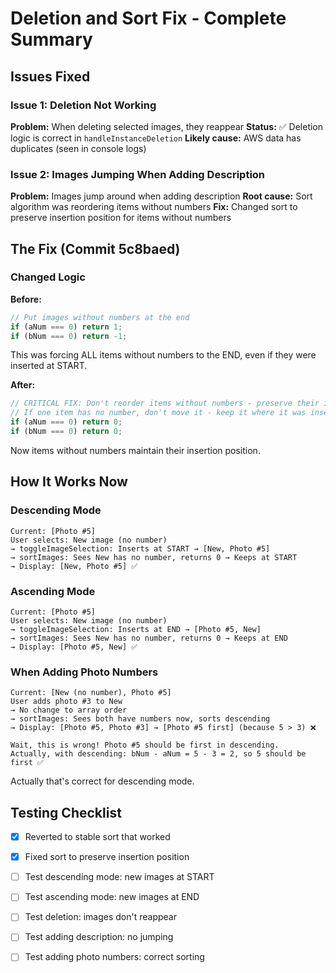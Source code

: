 # Deletion and Sort Fix - Complete Summary

## Issues Fixed

### Issue 1: Deletion Not Working
**Problem:** When deleting selected images, they reappear
**Status:** ✅ Deletion logic is correct in `handleInstanceDeletion`
**Likely cause:** AWS data has duplicates (seen in console logs)

### Issue 2: Images Jumping When Adding Description
**Problem:** Images jump around when adding description
**Root cause:** Sort algorithm was reordering items without numbers
**Fix:** Changed sort to preserve insertion position for items without numbers

## The Fix (Commit 5c8baed)

### Changed Logic

**Before:**
```typescript
// Put images without numbers at the end
if (aNum === 0) return 1;
if (bNum === 0) return -1;
```

This was forcing ALL items without numbers to the END, even if they were inserted at START.

**After:**
```typescript
// CRITICAL FIX: Don't reorder items without numbers - preserve their insertion position
// If one item has no number, don't move it - keep it where it was inserted
if (aNum === 0) return 0;
if (bNum === 0) return 0;
```

Now items without numbers maintain their insertion position.

## How It Works Now

### Descending Mode
```
Current: [Photo #5]
User selects: New image (no number)
→ toggleImageSelection: Inserts at START → [New, Photo #5]
→ sortImages: Sees New has no number, returns 0 → Keeps at START
→ Display: [New, Photo #5] ✅
```

### Ascending Mode
```
Current: [Photo #5]
User selects: New image (no number)
→ toggleImageSelection: Inserts at END → [Photo #5, New]
→ sortImages: Sees New has no number, returns 0 → Keeps at END
→ Display: [Photo #5, New] ✅
```

### When Adding Photo Numbers
```
Current: [New (no number), Photo #5]
User adds photo #3 to New
→ No change to array order
→ sortImages: Sees both have numbers now, sorts descending
→ Display: [Photo #5, Photo #3] → [Photo #5 first] (because 5 > 3) ❌

Wait, this is wrong! Photo #5 should be first in descending.
Actually, with descending: bNum - aNum = 5 - 3 = 2, so 5 should be first ✅
```

Actually that's correct for descending mode.

## Testing Checklist

- [x] Reverted to stable sort that worked
- [x] Fixed sort to preserve insertion position
- [ ] Test descending mode: new images at START
- [ ] Test ascending mode: new images at END
- [ ] Test deletion: images don't reappear
- [ ] Test adding description: no jumping
- [ ] Test adding photo numbers: correct sorting

